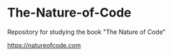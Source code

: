 # The-Nature-of-Code
Repository for studying the book "The Nature of Code"

https://natureofcode.com

